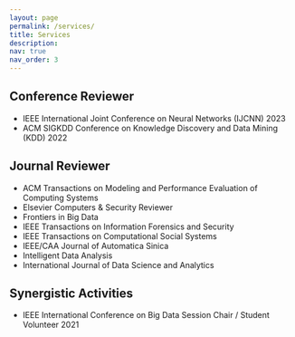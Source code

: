 ```yaml
---
layout: page
permalink: /services/
title: Services
description:
nav: true
nav_order: 3
---
```


## Conference Reviewer
- IEEE International Joint Conference on Neural Networks (IJCNN) 2023
- ACM SIGKDD Conference on Knowledge Discovery and Data Mining (KDD) 2022

## Journal Reviewer
- ACM Transactions on Modeling and Performance Evaluation of Computing Systems
- Elsevier Computers \& Security Reviewer
- Frontiers in Big Data
- IEEE Transactions on Information Forensics and Security
- IEEE Transactions on Computational Social Systems
- IEEE/CAA Journal of Automatica Sinica
- Intelligent Data Analysis
- International Journal of Data Science and Analytics

## Synergistic Activities
- IEEE International Conference on Big Data Session Chair / Student Volunteer 2021